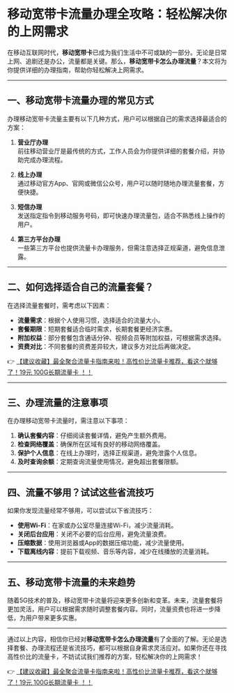 # 移动宽带卡流量办理全攻略：轻松解决你的上网需求

在移动互联网时代，**移动宽带卡**已成为我们生活中不可或缺的一部分。无论是日常上网、追剧还是办公，流量都是关键。那么，**移动宽带卡怎么办理流量**？本文将为你提供详细的办理指南，帮助你轻松解决上网需求。

---

## 一、移动宽带卡流量办理的常见方式

办理移动宽带卡流量主要有以下几种方式，用户可以根据自己的需求选择最适合的方案：

1. **营业厅办理**  
   前往移动营业厅是最传统的方式，工作人员会为你提供详细的套餐介绍，并协助完成办理流程。

2. **线上办理**  
   通过移动官方App、官网或微信公众号，用户可以随时随地办理流量套餐，方便快捷。

3. **短信办理**  
   发送指定指令到移动服务号码，即可快速办理流量包，适合不熟悉线上操作的用户。

4. **第三方平台办理**  
   一些第三方平台也提供流量卡办理服务，但需注意选择正规渠道，避免信息泄露。

---

## 二、如何选择适合自己的流量套餐？

在选择流量套餐时，需考虑以下因素：

- **流量需求**：根据个人使用习惯，选择适合的流量大小。  
- **套餐期限**：短期套餐适合临时需求，长期套餐更经济实惠。  
- **附加权益**：部分套餐包含通话分钟、视频会员等附加权益，可根据需求选择。  
- **资费对比**：不同套餐的资费差异较大，建议多方对比后再做决定。

👉 [【建议收藏】最全聚合流量卡指南来啦！高性价比流量卡推荐，看这个就够了！19元 100G长期流量卡 ！！](https://bit.ly/Liuliangka)

---

## 三、办理流量的注意事项

在办理移动宽带卡流量时，需注意以下事项：

1. **确认套餐内容**：仔细阅读套餐详情，避免产生额外费用。  
2. **检查网络覆盖**：确保所在区域有良好的移动网络覆盖。  
3. **保护个人信息**：在线上办理时，选择正规渠道，避免泄露个人信息。  
4. **及时查询余额**：定期查询流量使用情况，避免超出套餐限额。

---

## 四、流量不够用？试试这些省流技巧

如果你发现流量经常不够用，可以尝试以下省流技巧：

- **使用Wi-Fi**：在家或办公室尽量连接Wi-Fi，减少流量消耗。  
- **关闭后台应用**：关闭不必要的后台应用，避免流量浪费。  
- **压缩数据**：使用浏览器或App的数据压缩功能，减少流量使用。  
- **下载离线内容**：提前下载视频、音乐等内容，减少在线播放的流量消耗。

---

## 五、移动宽带卡流量的未来趋势

随着5G技术的普及，移动宽带卡流量将迎来更多创新和变革。未来，流量套餐将更加灵活，用户可以根据需求随时调整套餐内容。同时，流量资费也将进一步降低，为用户带来更多实惠。

---

通过以上内容，相信你已经对**移动宽带卡怎么办理流量**有了全面的了解。无论是选择套餐、办理流程还是省流技巧，都可以根据自身需求灵活应对。如果你还在寻找高性价比的流量卡，不妨试试我们推荐的方案，轻松解决你的上网需求！

👉 [【建议收藏】最全聚合流量卡指南来啦！高性价比流量卡推荐，看这个就够了！19元 100G长期流量卡 ！！](https://bit.ly/Liuliangka)